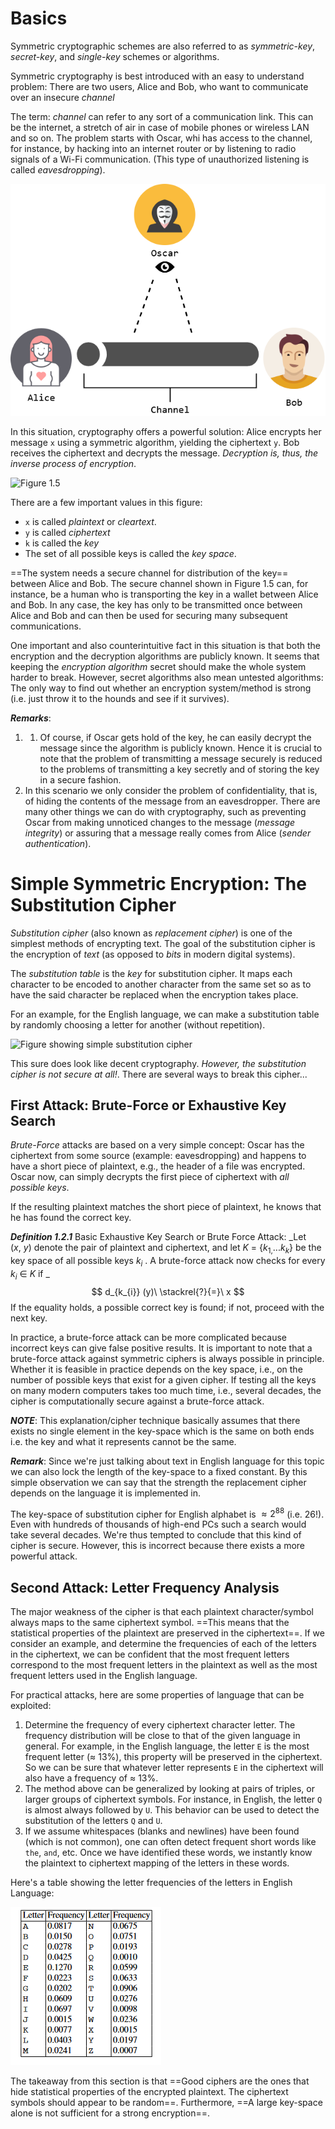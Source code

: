 # Basics
Symmetric cryptographic schemes are also referred to as _symmetric-key_, _secret-key_,  and _single-key_ schemes or algorithms. 

Symmetric cryptography is best introduced with an easy to understand problem: There are two users, Alice and Bob, who want to communicate over an insecure _channel_

The term: _channel_ can refer to any sort of a communication link. This can be the internet, a stretch of air in case of mobile phones or wireless LAN and so on. The problem starts with Oscar, whi has access to the channel, for instance, by hacking into an internet router or by listening to radio signals of a Wi-Fi communication. (This type of unauthorized listening is called _eavesdropping_).

![Better Figure 1.4](assets/alice-bob-oscar-basic.png)

In this situation, cryptography offers a powerful solution: Alice encrypts her message ` x ` using a symmetric algorithm, yielding the ciphertext ` y `. Bob receives the ciphertext and decrypts the message. _Decryption is, thus, the inverse process of encryption_.

![Figure 1.5](alice-bob-oscar-sym-key.png)

There are a few important values in this figure:
- ` x ` is called _plaintext_  or _cleartext_.
- ` y ` is called _ciphertext_
- ` k ` is called the _key_
- The set of all possible keys is called the _key space_.

==The system needs a secure channel for distribution of the key== between Alice and Bob. The secure channel shown in Figure 1.5 can, for instance, be a human who is transporting the key in a wallet between Alice and Bob. In any case, the key has only to be transmitted once between Alice and Bob and can then be used for securing many subsequent communications. 

One important and also counterintuitive fact in this situation is that both the encryption and the decryption algorithms are publicly known. It seems that keeping the _encryption algorithm_ secret should make the whole system harder to break. However, secret algorithms also mean untested algorithms: The only way to find out whether an encryption system/method is strong (i.e. just throw it to the hounds and see if it survives).

***Remarks***:
1. 1. Of course, if Oscar gets hold of the key, he can easily decrypt the message since  the algorithm is publicly known. Hence it is crucial to note that the problem of  transmitting a message securely is reduced to the problems of transmitting a key  secretly and of storing the key in a secure fashion.
2. In this scenario we only consider the problem of confidentiality, that is, of hiding  the contents of the message from an eavesdropper. There are many other things we can do with cryptography, such as preventing  Oscar from making unnoticed changes to the message (_message integrity_) or  assuring that a message really comes from Alice (_sender authentication_).

# Simple Symmetric Encryption: The Substitution Cipher

_Substitution cipher_ (also known as _replacement cipher_) is one of the simplest methods of encrypting text. The goal of the substitution cipher is the encryption of _text_ (as opposed to _bits_ in modern digital systems).

The _substitution table_ is the _key_ for substitution cipher. It maps each character to be encoded to another character from the same set so as to have the said character be replaced when the encryption takes place.

For an example, for the English language, we can make a substitution table by randomly choosing a letter for another (without repetition). 

![Figure showing simple substitution cipher](sub-cipher-abba-eg.png)

This sure does look like decent cryptography. _However, the substitution cipher is not secure at all!_. There are several ways to break this cipher...

## First Attack: Brute-Force or Exhaustive Key Search
_Brute-Force_ attacks are based on a very simple concept: Oscar has the ciphertext from some source (example: eavesdropping) and happens to have a short piece of plaintext, e.g., the header of a file was encrypted. Oscar now, can simply decrypts the first piece of ciphertext with _all possible keys_. 

If the resulting plaintext matches the short piece of plaintext,  he knows that he has found the correct key.

***Definition 1.2.1*** Basic Exhaustive Key Search or Brute Force Attack:
_Let $(x,\ y)$ denote the pair of plaintext and ciphertext, and let $K\ =\ \{k_{1,}...k_{k}\}$ be the key space of all possible keys $k_{i}$ . A brute-force attack now checks for every $k_{i}\ \in\ K$ if _
$$
d_{k_{i}} (y)\ \stackrel{?}{=}\ x
$$
If the equality holds, a possible correct key is found; if not, proceed with the next key.

In practice, a brute-force attack can be more complicated because incorrect keys can give false positive results. It is important to note that a brute-force attack against symmetric ciphers is always possible in principle. Whether it is feasible in practice depends on the key space, i.e., on the number of possible keys that exist for a given cipher. If testing all the keys on many modern computers takes too much time, i.e., several decades, the cipher is computationally secure against a brute-force attack.

***NOTE***: This explanation/cipher technique basically assumes that there exists no single element in the key-space which is the same on both ends i.e. the key and what it represents cannot be the same. 

***Remark***: Since we're just talking about text in English language for this topic we can also lock the length of the key-space to a fixed constant. By this simple observation we can say that the strength the replacement cipher depends on the language it is implemented in.

The key-space of substitution cipher for English alphabet is $\approx 2^{88}$ (i.e. $26!$). Even with hundreds of thousands of high-end PCs such a search would take several decades. We're thus tempted to conclude that this kind of cipher is secure. However, this is incorrect because there exists a more powerful attack.

## Second Attack: Letter Frequency Analysis

The major weakness of the cipher is that each plaintext character/symbol always maps to the same ciphertext symbol. ==This means that the statistical properties of the plaintext are preserved in the ciphertext==. If we consider an example, and determine the frequencies of each of the letters in the ciphertext, we can be confident that the most frequent letters correspond to the most frequent letters in the plaintext as well as the most frequent letters used in the English language.  

For practical attacks, here are some properties of language that can be exploited:

1. Determine the frequency of every ciphertext character letter. The frequency distribution will be close to that of the given language in general. For example, in the English language, the letter ` E ` is the most frequent letter ($\approx$ 13%), this property will be preserved in the ciphertext. So we can be sure that whatever letter represents ` E ` in the ciphertext will also have a frequency of $\approx$ 13%.
2. The method above can be generalized by looking at pairs of triples, or larger groups of ciphertext symbols. For instance, in English, the letter ` Q ` is almost always followed by ` U `. This behavior can be used to detect the substitution of the letters ` Q ` and ` U `.
3. If we assume whitespaces (blanks and newlines) have been found (which is not common), one can often detect frequent short words like `the`, `and`, etc. Once we have identified these words, we instantly know the plaintext to ciphertext mapping of the letters in these words.

 Here's a table showing the letter frequencies of the letters in English Language:

![English Letter Frequencies](assets/english-letter-freqs.png)

The takeaway from this section is that ==Good ciphers are the ones that hide statistical properties of the encrypted plaintext. The ciphertext symbols should appear to be random==. Furthermore, ==A large key-space alone is not sufficient for a strong encryption==. 

